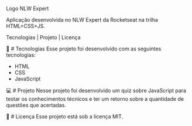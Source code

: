 Logo NLW Expert 

Aplicação desenvolvida no NLW Expert da Rocketseat na trilha HTML+CSS+JS.

Tecnologias   |    Projeto   |    Licença


🚀 # Tecnologias
Esse projeto foi desenvolvido com as seguintes tecnologias:

- HTML
- CSS
- JavaScript

💻 # Projeto
Nesse projeto foi desenvolvido um quiz sobre JavaScript para testar os conhecimentos técnicos e ter um retorno sobre a quantidade de questões que acertadas.

📝 # Licença
Esse projeto está sob a licença MIT.
